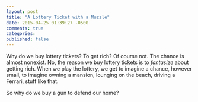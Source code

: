 ```yaml
---
layout: post
title: "A Lottery Ticket with a Muzzle"
date: 2015-04-25 01:39:27 -0500
comments: true
categories: 
published: false
---
```


Why do we buy lottery tickets? To get rich? Of course not. The chance is almost nonexist. No, the reason we buy lottery tickets is to *fantasize* about getting rich. When we play the lottery, we get to imagine a chance, however small, to imagine owning a mansion, lounging on the beach, driving a Ferrari, stuff like that. 

So why do we buy a gun to defend our home? 


